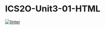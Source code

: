 # ICS2O-Unit3-01-HTML
[![linter](https://github.com/Matthew-Loiselle/ICS2O-Unit3-01-HTML/workflows/linter/badge.svg)](https://github.com/marketplace/actions/super-linter)
